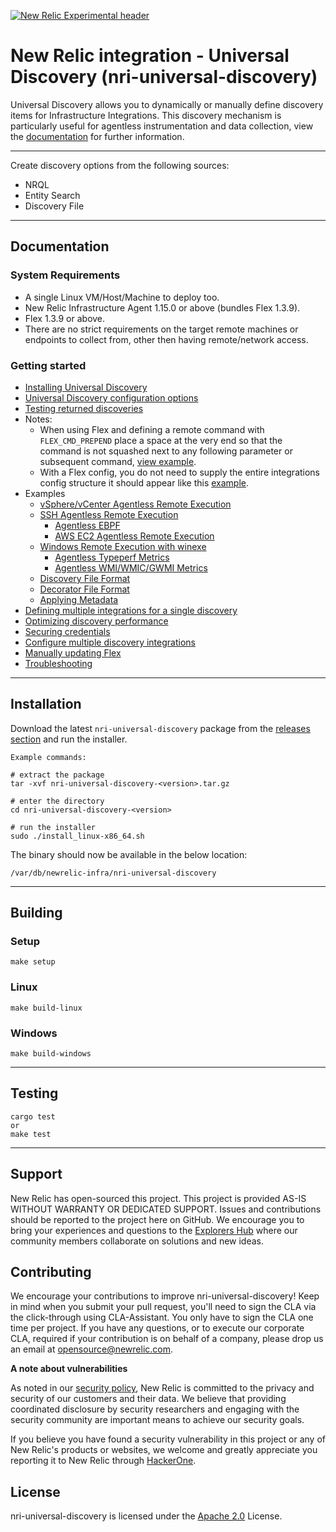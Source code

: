 [![New Relic Experimental header](https://github.com/newrelic/opensource-website/raw/master/src/images/categories/Experimental.png)](https://opensource.newrelic.com/oss-category/#new-relic-experimental)

# New Relic integration - Universal Discovery (nri-universal-discovery)

Universal Discovery allows you to dynamically or manually define discovery items for Infrastructure Integrations.
This discovery mechanism is particularly useful for agentless instrumentation and data collection, view the [documentation](#documentation) for further information.

---

Create discovery options from the following sources:

- NRQL
- Entity Search
- Discovery File

---

## Documentation

### System Requirements

- A single Linux VM/Host/Machine to deploy too.
- New Relic Infrastructure Agent 1.15.0 or above (bundles Flex 1.3.9).
- Flex 1.3.9 or above.
- There are no strict requirements on the target remote machines or endpoints to collect from, other then having remote/network access.

### Getting started

- [Installing Universal Discovery](#Installation)
- [Universal Discovery configuration options](/docs/configuration.md)
- [Testing returned discoveries](/docs/testing-discoveries.md)
- Notes:
  - When using Flex and defining a remote command with `FLEX_CMD_PREPEND` place a space at the very end so that the command is not squashed next to any following parameter or subsequent command, [view example](/examples/agentless.yml).
  - With a Flex config, you do not need to supply the entire integrations config structure it should appear like this [example](/examples/netstat.yml).
- Examples
  - [vSphere/vCenter Agentless Remote Execution](/docs/vsphere-agentless.md)
  - [SSH Agentless Remote Execution](/docs/ssh-agentless.md)
    - [Agentless EBPF](/docs/ssh-agentless-ebpf.md)
    - [AWS EC2 Agentless Remote Execution](/docs/aws-ec2-agentless.md)
  - [Windows Remote Execution with winexe](/docs/win-remote-exec-winexe.md)
    - [Agentless Typeperf Metrics](/docs/win-remote-exec-typeperf.md)
    - [Agentless WMI/WMIC/GWMI Metrics](/docs/win-remote-exec-wmi.md)
  - [Discovery File Format](/docs/discovery-file.md)
  - [Decorator File Format](/docs/decorator-file.md)
  - [Applying Metadata](/docs/metadata.md)
- [Defining multiple integrations for a single discovery](/docs/1-discovery-many-integrations.md)
- [Optimizing discovery performance](/docs/optimize.md)
- [Securing credentials](/docs/secure-credentials.md)
- [Configure multiple discovery integrations](/docs/multiple-discoveries.md)
- [Manually updating Flex](/docs/flex-update.md)
- [Troubleshooting](/docs/troubleshooting.md)

---

## Installation

Download the latest `nri-universal-discovery` package from the [releases section](https://github.com/newrelic-experimental/nri-universal-discovery/releases) and run the installer.

```
Example commands:

# extract the package
tar -xvf nri-universal-discovery-<version>.tar.gz

# enter the directory
cd nri-universal-discovery-<version>

# run the installer
sudo ./install_linux-x86_64.sh

```

The binary should now be available in the below location:

```
/var/db/newrelic-infra/nri-universal-discovery
```

---

## Building

### Setup

```
make setup
```

### Linux

```
make build-linux
```

### Windows

```
make build-windows
```

---

## Testing

```
cargo test
or
make test
```

---

## Support

New Relic has open-sourced this project. This project is provided AS-IS WITHOUT WARRANTY OR DEDICATED SUPPORT. Issues and contributions should be reported to the project here on GitHub. We encourage you to bring your experiences and questions to the [Explorers Hub](https://discuss.newrelic.com) where our community members collaborate on solutions and new ideas.

## Contributing

We encourage your contributions to improve nri-universal-discovery! Keep in mind when you submit your pull request, you'll need to sign the CLA via the click-through using CLA-Assistant. You only have to sign the CLA one time per project. If you have any questions, or to execute our corporate CLA, required if your contribution is on behalf of a company, please drop us an email at opensource@newrelic.com.

**A note about vulnerabilities**

As noted in our [security policy](../../security/policy), New Relic is committed to the privacy and security of our customers and their data. We believe that providing coordinated disclosure by security researchers and engaging with the security community are important means to achieve our security goals.

If you believe you have found a security vulnerability in this project or any of New Relic's products or websites, we welcome and greatly appreciate you reporting it to New Relic through [HackerOne](https://hackerone.com/newrelic).

## License

nri-universal-discovery is licensed under the [Apache 2.0](http://apache.org/licenses/LICENSE-2.0.txt) License.

